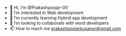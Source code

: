 - 👋 Hi, I’m @Prakashpoojar-00
- 👀 I’m interested in Web development
- 🌱 I’m currently learning Hybrid app development
- 💞️ I’m looking to collaborate with word developers
- 📫 How to reach me prakashpoojarkusanur@gmail.com

<!---
Prakashpoojar-00/Prakashpoojar-00 is a ✨ special ✨ repository because its `README.md` (this file) appears on your GitHub profile.
You can click the Preview link to take a look at your changes.
--->
